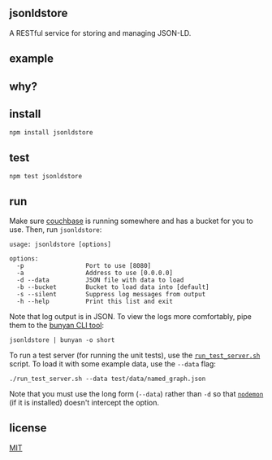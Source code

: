 ## jsonldstore

A RESTful service for storing and managing JSON-LD.

## example


## why?


## install

```Shell
npm install jsonldstore
```

## test

```Shell
npm test jsonldstore
```

## run

Make sure [couchbase](http://www.couchbase.com/download) is running
somewhere and has a bucket for you to use. Then, run `jsonldstore`:

```Shell
usage: jsonldstore [options]

options:
  -p                 Port to use [8080]
  -a                 Address to use [0.0.0.0]
  -d --data          JSON file with data to load
  -b --bucket        Bucket to load data into [default]
  -s --silent        Suppress log messages from output
  -h --help          Print this list and exit
```

Note that log output is in JSON. To view the logs more comfortably,
pipe them to the [bunyan CLI
tool](https://github.com/trentm/node-bunyan#cli-usage):

```Shell
jsonldstore | bunyan -o short
```

To run a test server (for running the unit tests), use the
[`run_test_server.sh`](https://github.com/rybesh/jsonldstore/blob/master/run_test_server.sh)
script. To load it with some example data, use the `--data` flag:

```Shell
./run_test_server.sh --data test/data/named_graph.json
```

Note that you must use the long form (`--data`) rather than `-d` so
that [`nodemon`](https://github.com/remy/nodemon) (if it is installed)
doesn't intercept the option.

## license

[MIT](http://opensource.org/licenses/MIT)